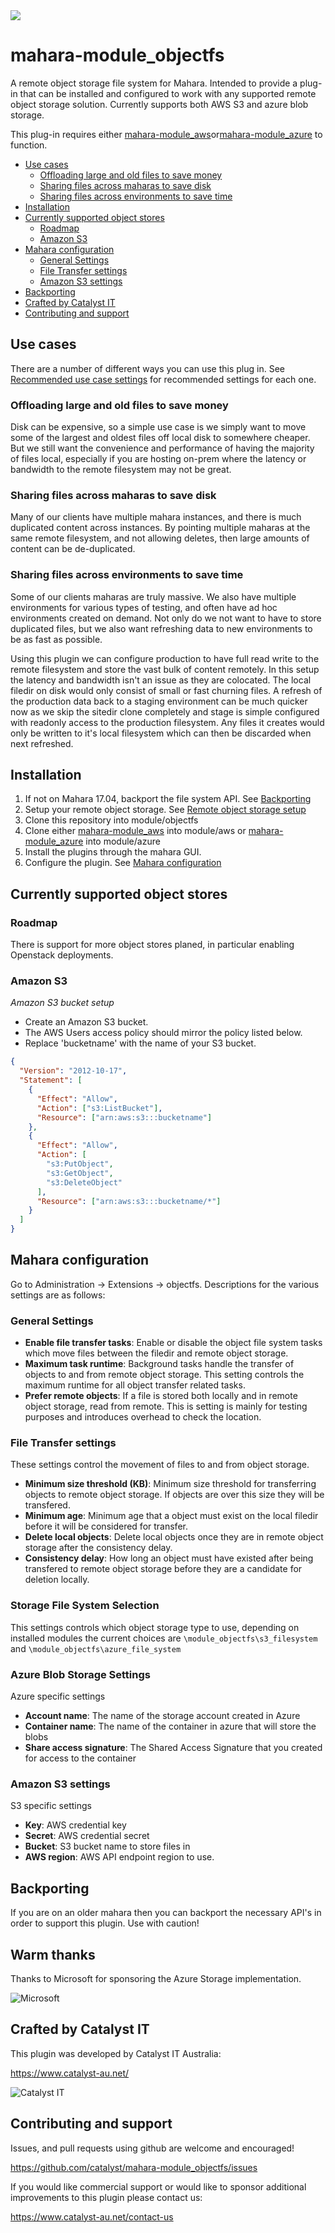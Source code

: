 <a href="https://travis-ci.org/catalyst/mahara-module_objectfs">
<img src="https://travis-ci.org/catalyst/mahara-module_objectfs.svg?branch=master">
</a>

# mahara-module_objectfs

A remote object storage file system for Mahara. Intended to provide a plug-in that can be installed and configured to work with any supported remote object storage solution. Currently supports both AWS S3 and azure blob storage.

This plug-in requires either [mahara-module_aws](https://github.com/catalyst/mahara-module_aws)or[mahara-module_azure](https://github.com/catalyst/mahara-module_azure) to function.

* [Use cases](#use-cases)
  * [Offloading large and old files to save money](#offloading-large-and-old-files-to-save-money)
  * [Sharing files across maharas to save disk](#sharing-files-across-maharas-to-save-disk)
  * [Sharing files across environments to save time](#sharing-files-across-environments-to-save-time)
* [Installation](#installation)
* [Currently supported object stores](#currently-supported-object-stores)
  * [Roadmap](#roadmap)
  * [Amazon S3](#amazon-s3)
* [Mahara configuration](#mahara-configuration)
  * [General Settings](#general-settings)
  * [File Transfer settings](#file-transfer-settings)
  * [Amazon S3 settings](#amazon-s3-settings)
* [Backporting](#backporting)
* [Crafted by Catalyst IT](#crafted-by-catalyst-it)
* [Contributing and support](#contributing-and-support)

## Use cases
There are a number of different ways you can use this plug in. See [Recommended use case settings](#recommended-use-case-settings) for recommended settings for each one.

### Offloading large and old files to save money

Disk can be expensive, so a simple use case is we simply want to move some of the largest and oldest files off local disk to somewhere cheaper. But we still want the convenience and performance of having the majority of files local, especially if you are hosting on-prem where the latency or bandwidth to the remote filesystem may not be great.

### Sharing files across maharas to save disk

Many of our clients have multiple mahara instances, and there is much duplicated content across instances. By pointing multiple maharas at the same remote filesystem, and not allowing deletes, then large amounts of content can be de-duplicated.

### Sharing files across environments to save time

Some of our clients maharas are truly massive. We also have multiple environments for various types of testing, and often have ad hoc environments created on demand. Not only do we not want to have to store duplicated files, but we also want refreshing data to new environments to be as fast as possible.

Using this plugin we can configure production to have full read write to the remote filesystem and store the vast bulk of content remotely. In this setup the latency and bandwidth isn't an issue as they are colocated. The local filedir on disk would only consist of small or fast churning files. A refresh of the production data back to a staging environment can be much quicker now as we skip the sitedir clone completely and stage is simple configured with readonly access to the production filesystem. Any files it creates would only be written to it's local filesystem which can then be discarded when next refreshed.

## Installation
1. If not on Mahara 17.04, backport the file system API. See [Backporting](#backporting)
2. Setup your remote object storage. See [Remote object storage setup](#remote-object-storage-setup)
3. Clone this repository into module/objectfs
4. Clone either [mahara-module_aws](https://github.com/catalyst/mahara-module_aws) into module/aws or [mahara-module_azure](https://github.com/catalyst/mahara-module_azure) into module/azure
5. Install the plugins through the mahara GUI.
6. Configure the plugin. See [Mahara configuration](#mahara-configuration)

## Currently supported object stores

### Roadmap

There is support for more object stores planed, in particular enabling Openstack deployments.

### Amazon S3

*Amazon S3 bucket setup*

- Create an Amazon S3 bucket.
- The AWS Users access policy should mirror the policy listed below.
- Replace 'bucketname' with the name of your S3 bucket.

```json
{
  "Version": "2012-10-17",
  "Statement": [
    {
      "Effect": "Allow",
      "Action": ["s3:ListBucket"],
      "Resource": ["arn:aws:s3:::bucketname"]
    },
    {
      "Effect": "Allow",
      "Action": [
        "s3:PutObject",
        "s3:GetObject",
        "s3:DeleteObject"
      ],
      "Resource": ["arn:aws:s3:::bucketname/*"]
    }
  ]
}
```



## Mahara configuration
Go to Administration -> Extensions -> objectfs. Descriptions for the various settings are as follows:

### General Settings
- **Enable file transfer tasks**: Enable or disable the object file system tasks which move files between the filedir and remote object storage.
- **Maximum task runtime**: Background tasks handle the transfer of objects to and from remote object storage. This setting controls the maximum runtime for all object transfer related tasks.
- **Prefer remote objects**: If a file is stored both locally and in remote object storage, read from remote. This is setting is mainly for testing purposes and introduces overhead to check the location.

### File Transfer settings
These settings control the movement of files to and from object storage.

- **Minimum size threshold (KB)**: Minimum size threshold for transferring objects to remote object storage. If objects are over this size they will be transfered.
- **Minimum age**: Minimum age that a object must exist on the local filedir before it will be considered for transfer.
- **Delete local objects**: Delete local objects once they are in remote object storage after the consistency delay.
- **Consistency delay**: How long an object must have existed after being transfered to remote object storage before they are a candidate for deletion locally.

### Storage File System Selection
This settings controls which object storage type to use, depending on installed modules the current choices are `\module_objectfs\s3_filesystem`
and `\module_objectfs\azure_file_system`

### Azure Blob Storage Settings
Azure specific settings
- **Account name**: The name of the storage account created in Azure
- **Container name**: The name of the container in azure that will store the blobs
- **Share access signature**: The Shared Access Signature that you created for access to the container

### Amazon S3 settings
S3 specific settings
- **Key**: AWS credential key
- **Secret**: AWS credential secret
- **Bucket**: S3 bucket name to store files in
- **AWS region**: AWS API endpoint region to use.

## Backporting

If you are on an older mahara then you can backport the necessary API's in order to support this plugin. Use with caution!

Warm thanks
-----------

Thanks to Microsoft for sponsoring the Azure Storage implementation.

![Microsoft](/pix/Microsoft-logo_rgb_c-gray.png?raw=true)

Crafted by Catalyst IT
----------------------

This plugin was developed by Catalyst IT Australia:

https://www.catalyst-au.net/

![Catalyst IT](/pix/catalyst-logo.png?raw=true)


Contributing and support
------------------------

Issues, and pull requests using github are welcome and encouraged!

https://github.com/catalyst/mahara-module_objectfs/issues

If you would like commercial support or would like to sponsor additional improvements
to this plugin please contact us:

https://www.catalyst-au.net/contact-us
